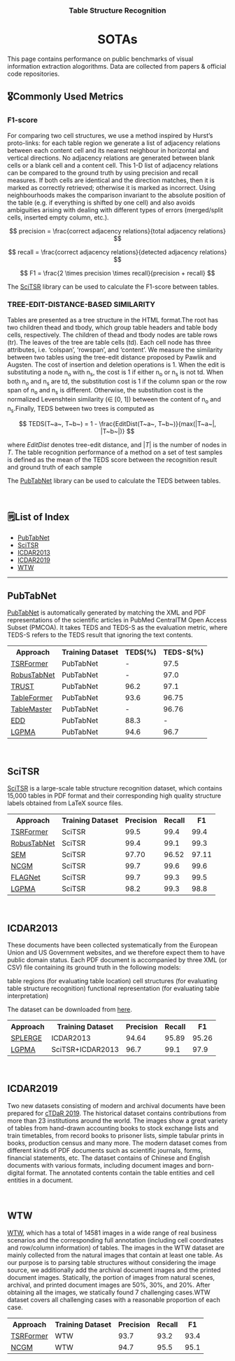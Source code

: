 <h3 align="center"> Table Structure Recognition </h3>
<h1 align="center"> SOTAs </h1>

This page contains performance on public benchmarks of visual information extraction alogorithms. Data are collected from papers & official code repositories.

<h2>🎖️Commonly Used Metrics</h2>

<h3><b>F1-score</b></h3>

For comparing two cell structures, we use a method inspired by Hurst’s proto-links: for each table region we generate a list of adjacency relations between each content cell and its nearest neighbour in horizontal and vertical directions. No adjacency relations are generated between blank cells or a blank cell and a content cell. This 1-D list of adjacency relations can be compared to the ground truth by using precision and recall measures. If both cells are identical and the direction matches, then it is marked as correctly retrieved; otherwise it is marked as incorrect. Using neighbourhoods makes the comparison invariant to the absolute position of the table (e.g. if everything is shifted by one cell) and also avoids ambiguities arising with dealing with different types of errors (merged/split cells, inserted empty column, etc.).

$$
precision = \frac{correct adjacency relations}{total adjacency relations}
$$

$$
recall = \frac{correct adjacency relations}{detected adjacency relations}
$$

$$
F1 = \frac{2 \times precision \times recall}{precision + recall}
$$

The [SciTSR](https://github.com/Academic-Hammer/SciTSR) library can be used to calculate the F1-score between tables.

<h3><b>TREE-EDIT-DISTANCE-BASED SIMILARITY</b></h3>

Tables are presented as a tree structure in the HTML format.The root has two children thead and tbody, which group table headers and table body cells, respectively. The children of thead and tbody nodes are table rows (tr). The leaves of the tree are table cells (td). Each cell node has three attributes, i.e. ‘colspan’, ‘rowspan’, and ‘content’. We measure the similarity between two tables using the tree-edit distance proposed by Pawlik and Augsten. The cost of insertion and deletion operations is 1. When the edit is substituting a node n<sub>o</sub> with n<sub>s</sub>, the cost is 1 if either n<sub>o</sub> or n<sub>s</sub> is not td.
When both n<sub>o</sub> and n<sub>s</sub> are td, the substitution cost is 1 if the column span or the row span of n<sub>o</sub> and n<sub>s</sub> is different. Otherwise, the substitution cost is the normalized Levenshtein similarity (∈ [0, 1]) between the content of n<sub>o</sub> and n<sub>s</sub>.Finally, TEDS between two trees is computed as

$$
TEDS(T~a~, T~b~) = 1 - \frac{EditDist(T~a~, T~b~)}{max(|T~a~|, |T~b~|)}
$$

where $EditDist$ denotes tree-edit distance, and $|T|$ is the number of nodes in $T$. The table recognition performance of a method on a set of test samples is defined as the mean of the TEDS score between the recognition result and ground truth of each sample

The [PubTabNet](https://github.com/ibm-aur-nlp/PubTabNet) library can be used to calculate the TEDS between tables.

<br>

<h2>🗒️List of Index</h2>

- [PubTabNet](#pubtabnet)
- [SciTSR](#scitsr)
- [ICDAR2013](#icdar2013)
- [ICDAR2019](#icdar2019)
- [WTW](#wtw)

---

## PubTabNet

[PubTabNet](https://github.com/ibm-aur-nlp/PubTabNet) is automatically generated by matching the XML and PDF representations of the scientific articles in PubMed CentralTM Open Access Subset (PMCOA). It takes TEDS and TEDS-S as the evaluation metric, where TEDS-S refers to the TEDS result that ignoring the text contents.

<table align="center">
<tr>
    <th > Approach </th>
    <th > Training Dataset </th>
    <th> TEDS(%) </th>
    <th> TEDS-S(%) </th>
</tr>
<tr>
    <td><a href="../Approaches/approaches_tsr.md/#tsrformer">TSRFormer</td>
    <td>PubTabNet</a></td>
    <td>-</td>
    <td>97.5</td>
</tr>
<tr>
    <td><a href="../Approaches/approaches_tsr.md/#robustabnet">RobusTabNet</td>
    <td>PubTabNet</td>
    <td>-</td>
    <td>97.0</td>
</tr>
<tr>
    <td><a href="../Approaches/approaches_tsr.md/#trust">TRUST</td>
    <td>PubTabNet</td>
    <td>96.2</td>
    <td>97.1</td>
</tr>
<tr>
    <td><a href="../Approaches/approaches_tsr.md/#tableformer">TableFormer</a></td>
    <td>PubTabNet</td>
    <td>93.6</td>
    <td>96.75</td>
</tr>
<tr>
    <td><a href="../Approaches/approaches_tsr.md/#tablemaster">TableMaster</a></td>
    <td>PubTabNet</td>
    <td>-</td>
    <td>96.76</td>
</tr>
</tr>
    <td><a href="../Approaches/approaches_tsr.md/#edd">EDD</a></td>
    <td>PubTabNet</td>
    <td>88.3</td>
    <td>-</td>
</tr>
<tr>
    <td><a href="../Approaches/approaches_tsr.md/#lgpma">LGPMA</td>
    <td>PubTabNet</td>
    <td>94.6</td>
    <td>96.7</td>
</tr>
</table>

<br>

## SciTSR

[SciTSR](https://github.com/Academic-Hammer/SciTSR) is a large-scale table structure recognition dataset, which contains 15,000 tables in PDF format and their corresponding high quality structure labels obtained from LaTeX source files.


<table align="center">
<tr>
    <th> Approach </th>
    <th> Training Dataset </th>
    <th> Precision </th>
    <th> Recall </th>
    <th> F1 </th>
</tr>
<tr>
    <td><a href="../Approaches/approaches_tsr.md/#tsrformer">TSRFormer</td>
    <td>SciTSR</td>
    <td>99.5</td>
    <td>99.4</td>
    <td>99.4</td>
</tr>
</tr>
    <td><a href="../Approaches/approaches_tsr.md/#robustabnet">RobusTabNet</td>
    <td>SciTSR</td>
    <td>99.4</td>
    <td>99.1</td>
    <td>99.3</td>
</tr>
<tr>
    <td><a href="../Approaches/approaches_tsr.md/#sem">SEM</td>
    <td>SciTSR</td>
    <td>97.70</td>
    <td>96.52</td>
    <td>97.11</td>
</tr>
</tr>
    <td><a href="../Approaches/approaches_tsr.md/#ncgm">NCGM</td>
    <td>SciTSR</td>
    <td>99.7</td>
    <td>99.6</td>
    <td>99.6</td>
</tr>
</tr>
    <td><a href="../Approaches/approaches_tsr.md/#flagnet">FLAGNet</td>
    <td>SciTSR</td>
    <td>99.7</td>
    <td>99.3</td>
    <td>99.5</td>
</tr>
</tr>
    <td><a href="../Approaches/approaches_tsr.md/#lgpma">LGPMA</td>
    <td>SciTSR</td>
    <td>98.2</td>
    <td>99.3</td>
    <td>98.8</td>
</tr>
</table>

<br>

## ICDAR2013

These documents have been collected systematically from the European Union and US Government websites, and we therefore expect them to have public domain status. Each PDF document is accompanied by three XML (or CSV) file containing its ground truth in the following models:

table regions (for evaluating table location)
cell structures (for evaluating table structure recognition)
functional representation (for evaluating table interpretation)

The dataset can be downloaded from [here](http://www.tamirhassan.com/dataset/).

<table align="center">
<tr>
    <th> Approach </th>
    <th> Training Dataset </th>
    <th> Precision </th>
    <th> Recall </th>
    <th> F1 </th>
</tr>
</tr>
    <td><a href="../Approaches/approaches_tsr.md/#splerge">SPLERGE</td>
    <td>ICDAR2013</td>
    <td>94.64</td>
    <td>95.89</td>
    <td>95.26</td>
</tr>
</tr>
    <td><a href="../Approaches/approaches_tsr.md/#lgpma">LGPMA</td>
    <td>SciTSR+ICDAR2013</td>
    <td>96.7</td>
    <td>99.1</td>
    <td>97.9</td>
</tr>
</table>

<br>

## ICDAR2019

Two new datasets consisting of modern and archival documents have been prepared for [cTDaR 2019](http://sac.founderit.com/). The historical dataset contains contributions from more than 23 institutions around the world. The images show a great variety of tables from hand-drawn accounting books to stock exchange lists and train timetables, from record books to prisoner lists, simple tabular prints in books, production census and many more. The modern dataset comes from different kinds of PDF documents such as scientific journals, forms, financial statements, etc. The dataset contains of Chinese and English documents with various formats, including document images and born-digital format. The annotated contents contain the table entities and cell entities in a document.

<br>

## WTW

[WTW](https://github.com/wangwen-whu/WTW-Dataset), which has a total of 14581 images in a wide range of real business scenarios and the corresponding full annotation (including cell coordinates and row/column information) of tables.
The images in the WTW dataset are mainly collected from the natural images that contain at least one table. As our purpose is to parsing table structures without considering the image source, we additionally add the archival document images and the printed document images. Statically, the portion of images from natural scenes, archival, and printed document images are 50%, 30%, and 20%. After obtaining all the images, we statically found 7 challenging cases.WTW dataset covers all challenging cases with a reasonable proportion of each case.

<table align="center">
<tr>
    <th> Approach </th>
    <th> Training Dataset </th>
    <th> Precision </th>
    <th> Recall </th>
    <th> F1 </th>
</tr>
</tr>
    <td><a href="../Approaches/approaches_tsr.md/#tsrformer">TSRFormer</td>
    <td>WTW</td>
    <td>93.7</td>
    <td>93.2</td>
    <td>93.4</td>
</tr>
</tr>
    <td><a href="../Approaches/approaches_tsr.md/#ncgm">NCGM</td>
    <td>WTW</td>
    <td>94.7</td>
    <td>95.5</td>
    <td>95.1</td>
</tr>
</table>